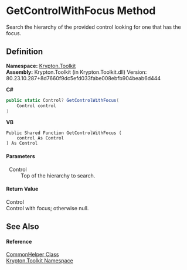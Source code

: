 # GetControlWithFocus Method


Search the hierarchy of the provided control looking for one that has the focus.



## Definition
**Namespace:** <a href="79d2eac2-21f4-54ff-7552-b20c33c30600.md">Krypton.Toolkit</a>  
**Assembly:** Krypton.Toolkit (in Krypton.Toolkit.dll) Version: 80.23.10.287+8d7660f9dc5efd033fabe008ebfb904beab6d444

**C#**
``` C#
public static Control? GetControlWithFocus(
	Control control
)
```
**VB**
``` VB
Public Shared Function GetControlWithFocus ( 
	control As Control
) As Control
```



#### Parameters
<dl><dt>  Control</dt><dd>Top of the hierarchy to search.</dd></dl>

#### Return Value
Control  
Control with focus; otherwise null.

## See Also


#### Reference
<a href="13744a42-834d-93cd-437f-a5a616717068.md">CommonHelper Class</a>  
<a href="79d2eac2-21f4-54ff-7552-b20c33c30600.md">Krypton.Toolkit Namespace</a>  

